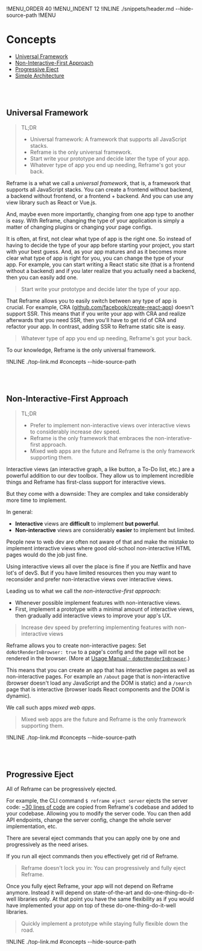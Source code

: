 !MENU_ORDER 40
!MENU_INDENT 12
!INLINE ./snippets/header.md --hide-source-path
!MENU
&nbsp;

# Concepts

 - [Universal Framework](#universal-framework)
 - [Non-Interactive-First Approach](#non-interactive-first-approach)
 - [Progressive Eject](#progressive-eject)
 - [Simple Architecture](#simple-architecture)

<br/>
<br/>




## Universal Framework

> TL;DR
> - Universal framework: A framework that supports all JavaScript stacks.
> - Reframe is the only universal framework.
> - Start write your prototype and decide later the type of your app.
> - Whatever type of app you end up needing, Reframe's got your back.

Reframe is a what we call a *universal framework*, that is, a framework that supports all JavaScript stacks.
You can create a frontend without backend, a backend without frontend, or a frontend + backend.
And you can use any view library such as React or Vue.js.

And, maybe even more importantly, changing from one app type to another is easy.
With Reframe, changing the type of your application is simply a matter of changing plugins or changing your page configs.

It is often, at first, not clear what type of app is the right one.
So instead of having to decide the type of your app before starting your project,
you start with your best guess.
And, as your app matures and as it becomes more clear what type of app is right for you,
you can change the type of your app.
For example,
you can start writing a React static site (that is a frontend without a backend) and
if you later realize that you actually need a backend,
then you can easily add one.

> Start write your prototype and decide later the type of your app.

That Reframe allows you to easily switch between any type of app is crucial.
For example, CRA
([github.com/facebook/create-react-app](https://github.com/facebook/create-react-app))
doesn't support SSR.
This means that
if you write your app with CRA and realize afterwards that you need SSR,
then you'll have to get rid of CRA and refactor your app.
In contrast, adding SSR to Reframe static site is easy.

> Whatever type of app you end up needing, Reframe's got your back.

To our knowledge, Reframe is the only universal framework.

!INLINE ./top-link.md #concepts --hide-source-path

<br/>
<br/>






## Non-Interactive-First Approach

> TL;DR
> - Prefer to implement non-interactive views over interactive views to considerably increase dev speed.
> - Reframe is the only framework that embraces the non-interative-first approach.
> - Mixed web apps are the future and Reframe is the only framework supporting them.

Interactive views (an interactive graph, a like button, a To-Do list, etc.) are a powerful addition to our dev toolbox.
They allow us to implement incredible things and Reframe has first-class support for interactive views.

But they come with a downside:
They are complex and take considerably more time to implement.

In general:
- **Interactive** views are **difficult** to implement **but powerful**.
- **Non-interactive** views are considerably **easier** to implement but limited.

People new to web dev are often not aware of that and make the mistake to implement interactive views
where good old-school non-interactive HTML pages would do the job just fine.

Using interactive views all over the place is fine if you are Netflix and have lot's of devS.
But if you have limited resources then you may want to reconsider and prefer non-interactive views over interactive views.

Leading us to what we call the *non-interactive-first approach*:
 - Whenever possible implement features with non-interactive views.
 - First, implement a prototype with a minimal amount of interactive views, then gradually add interactive views to improve your app's UX.

> Increase dev speed by preferring implementing features with non-interactive views

Reframe allows you to create non-interactive pages:
Set `doNotRenderInBrowser: true` to a page's config and the page will not be rendered in the browser.
(More at [Usage Manual - `doNotRenderInBrowser`](/docs/usage-manual.md#donotrenderinbrowser).)

This means that you can create an app that has interactive pages as well as non-interactive pages.
For example an `/about` page that is non-interactive
(browser doesn't load any JavaScript and the DOM is static)
and a `/search` page that is interactive
(browser loads React components and the DOM is dynamic).

We call such apps *mixed web apps*.

> Mixed web apps are the future and Reframe is the only framework supporting them.

!INLINE ./top-link.md #concepts --hide-source-path

<br/>
<br/>




## Progressive Eject

All of Reframe can be progressively ejected.

For example, the CLI command `$ reframe eject server` ejects the server code:
[~30 lines of code](/plugins/hapi/start.js)
are copied from Reframe's codebase and added to your codebase.
Allowing you to modify the server code.
You can then
add API endpoints,
change the server config,
change the whole server implementation,
etc.

There are several eject commands that
you can apply one by one and progressively as the need arises.

If you run all eject commands then you effectively get rid of Reframe.

> Reframe doesn't lock you in: You can progressively and fully eject Reframe.

Once you fully eject Reframe, your app will not depend on Reframe anymore.
Instead it will depend on state-of-the-art and do-one-thing-do-it-well libraries only.
At that point you have the same flexibility
as if you would have implemented your app on top of these do-one-thing-do-it-well libraries.

> Quickly implement a prototype while staying fully flexible down the road.

!INLINE ./top-link.md #concepts --hide-source-path

<br/>
<br/>


